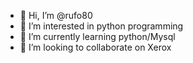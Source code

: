 - 👋 Hi, I’m @rufo80
- 👀 I’m interested in python programming
- 🌱 I’m currently learning python/Mysql
- 💞️ I’m looking to collaborate on Xerox
  

<!---
rufo80/rufo80 is a ✨ special ✨ repository because its `README.md` (this file) appears on your GitHub profile.
You can click the Preview link to take a look at your changes.
--->
